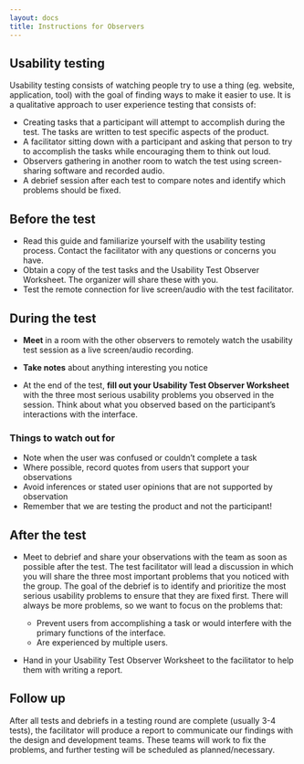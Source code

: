 ```yaml
---
layout: docs
title: Instructions for Observers
---
```

## Usability testing
Usability testing consists of watching people try to use a thing (eg. website, application, tool) with the goal of finding ways to make it easier to use. It is a qualitative approach to user experience testing that consists of:

- Creating tasks that a participant will attempt to accomplish during the test. The tasks are written to test specific aspects of the product.
- A facilitator sitting down with a participant and asking that person to try to accomplish the tasks while encouraging them to think out loud.
- Observers gathering in another room to watch the test using screen-sharing software and recorded audio.
- A debrief session after each test to compare notes and identify which problems should be fixed.

## Before the test
- Read this guide and familiarize yourself with the usability testing process. Contact the facilitator with any questions or concerns you have.
- Obtain a copy of the test tasks and the Usability Test Observer Worksheet. The organizer will share these with you.
- Test the remote connection for live screen/audio with the test facilitator.


## During the test

- **Meet** in a room with the other observers to remotely watch the usability test session as a live screen/audio recording.

- **Take notes** about anything interesting you notice

- At the end of the test, **fill out your Usability Test Observer Worksheet** with the three most serious usability problems you observed in the session. Think about what you observed based on the participant’s interactions with the interface.

### Things to watch out for
- Note when the user was confused or couldn’t complete a task
- Where possible, record quotes from users that support your observations
- Avoid inferences or stated user opinions that are not supported by observation
- Remember that we are testing the product and not the participant!

## After the test
- Meet to debrief and share your observations with the team as soon as possible after the test. The test facilitator will lead a discussion in which you will share the three most important problems that you noticed with the group. The goal of the debrief is to identify and prioritize the most serious usability problems to ensure that they are fixed first. There will always be more problems, so we want to focus on the problems that:
  - Prevent users from accomplishing a task or would interfere with the primary functions of the interface.
  - Are experienced by multiple users.

- Hand in your Usability Test Observer Worksheet to the facilitator to help them with writing a report.

## Follow up
After all tests and debriefs in a testing round are complete (usually 3-4 tests), the facilitator will produce a report to communicate our findings with the design and development teams. These teams will work to fix the problems, and further testing will be scheduled as planned/necessary.
